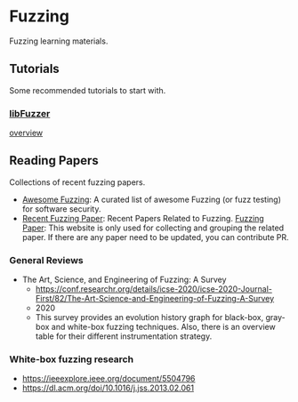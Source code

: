 # Fuzzing
Fuzzing learning materials.

## Tutorials
Some recommended tutorials to start with.
### [libFuzzer](https://github.com/google/fuzzing/blob/master/tutorial/libFuzzerTutorial.md)
[overview](http://llvm.org/docs/LibFuzzer.html)

## Reading Papers
Collections of recent fuzzing papers.
- [Awesome Fuzzing](https://github.com/cpuu/awesome-fuzzing): A curated list of awesome Fuzzing (or fuzz testing) for software security.
- [Recent Fuzzing Paper](https://github.com/fengjixuchui/FuzzingPaper): Recent Papers Related to Fuzzing.
[Fuzzing Paper](https://wcventure.github.io/FuzzingPaper/): This website is only used for collecting and grouping the related paper. If there are any paper need to be updated, you can contribute PR.

### General Reviews
- The Art, Science, and Engineering of Fuzzing: A Survey
  - https://conf.researchr.org/details/icse-2020/icse-2020-Journal-First/82/The-Art-Science-and-Engineering-of-Fuzzing-A-Survey
  - 2020
  - This survey provides an evolution history graph for black-box, gray-box and white-box fuzzing techniques.
  Also, there is an overview table for their different instrumentation strategy.

### White-box fuzzing research
- https://ieeexplore.ieee.org/document/5504796
- https://dl.acm.org/doi/10.1016/j.jss.2013.02.061
